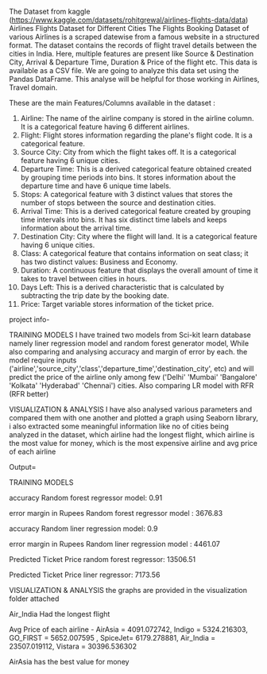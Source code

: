 The Dataset from kaggle (https://www.kaggle.com/datasets/rohitgrewal/airlines-flights-data/data)
Airlines Flights Dataset for Different Cities
The Flights Booking Dataset of various Airlines is a scraped datewise from a famous website in a structured format. 
The dataset contains the records of flight travel details between the cities in India. Here, multiple features are present like Source & Destination City, Arrival & Departure Time, Duration & Price of the flight etc.
This data is available as a CSV file. We are going to analyze this data set using the Pandas DataFrame.
This analyse will be helpful for those working in Airlines, Travel domain.


These are the main Features/Columns available in the dataset :

1) Airline: The name of the airline company is stored in the airline column. It is a categorical feature having 6 different airlines.
2) Flight: Flight stores information regarding the plane's flight code. It is a categorical feature.
3) Source City: City from which the flight takes off. It is a categorical feature having 6 unique cities.
4) Departure Time: This is a derived categorical feature obtained created by grouping time periods into bins. It stores information about the departure time and have 6 unique time labels.
5) Stops: A categorical feature with 3 distinct values that stores the number of stops between the source and destination cities.
6) Arrival Time: This is a derived categorical feature created by grouping time intervals into bins. It has six distinct time labels and keeps information about the arrival time.
7) Destination City: City where the flight will land. It is a categorical feature having 6 unique cities.
8) Class: A categorical feature that contains information on seat class; it has two distinct values: Business and Economy.
9) Duration: A continuous feature that displays the overall amount of time it takes to travel between cities in hours.
10) Days Left: This is a derived characteristic that is calculated by subtracting the trip date by the booking date.
11) Price: Target variable stores information of the ticket price.


project info-

TRAINING MODELS
I have trained two models from Sci-kit learn database namely liner regression model and random forest generator model, While also comparing and analysing accuracy and margin of error by each.
the model require inputs ('airline','source_city','class','departure_time','destination_city', etc) and will predict the price of the airline only among few ('Delhi' 'Mumbai' 'Bangalore' 'Kolkata' 'Hyderabad' 'Chennai') cities.
Also comparing LR model with RFR (RFR better)

VISUALIZATION & ANALYSIS
I have also analysed various parameters and compared them with one another and plotted a graph using Seaborn library, i also extracted some meaningful information like no of cities being analyzed in the dataset,
which airline had the longest flight, which airline is the most value for money, which is the most expensive airline and avg price of each airline 





Output=


TRAINING MODELS

accuracy Random forest regressor model: 0.91

error margin in Rupees Random forest regressor model : 3676.83

accuracy Random liner regression model: 0.9

error margin in Rupees Random liner regression model : 4461.07

Predicted Ticket Price random forest regressor: 13506.51

Predicted Ticket Price liner regressor: 7173.56





VISUALIZATION & ANALYSIS
the graphs are provided in the visualization folder attached

Air_India Had the longest flight

Avg Price of each airline -
    AirAsia = 4091.072742, Indigo = 5324.216303, GO_FIRST = 5652.007595 ,  SpiceJet= 6179.278881, Air_India = 23507.019112, Vistara = 30396.536302

AirAsia has the best value for money

